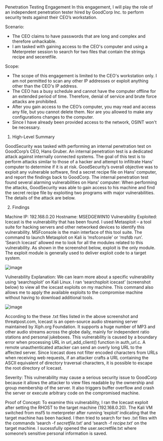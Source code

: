 Penetration Testing Engagement
In this engagement, I will play the role of an independent penetration tester hired by GoodCorp Inc. to perform security tests against their CEO’s workstation.

Scenario:  
- The CEO claims to have passwords that are long and complex and therefore unhackable.
- I am tasked with gaining access to the CEO's computer and using a Meterpreter session to search for two files that contain the strings recipe and seceretfile.

Scope:
- The scope of this engagement is limited to the CEO's workstation only. I am not permitted to scan any other IP addresses or exploit anything other than the CEO's IP address.
- The CEO has a busy schedule and cannot have the computer offline for an extended period of time. Therefore, denial of service and brute force attacks are prohibited.
- After you gain access to the CEO’s computer, you may read and access any file, but you cannot delete them. Nor are you allowed to make any configurations changes to the computer.
- Since I have already been provided access to the network, OSINT won't be necessary.


1.	High-Level Summary

GoodSecurity was tasked with performing an internal penetration test on GoodCorp’s CEO, Hans Gruber. An internal penetration test is a dedicated attack against internally connected systems. The goal of this test is to perform attacks similar to those of a hacker and attempt to infiltrate Hans’ computer to determine if it is at risk. GoodSecurity’s overall objective was to exploit any vulnerable software, find a secret recipe file on Hans’ computer, and report the findings back to GoodCorp.
The internal penetration test found several alarming vulnerabilities on Hans’ computer: When performing the attacks, GoodSecurity was able to gain access to his machine and find the secret recipe file by exploiting two programs with major vulnerabilities. The details of the attack are below.


2.	Findings

Machine IP: 192.168.0.20
Hostname: MSEDGEWIN10
Vulnerability Exploited: Icecast is the vulnerability that has been found. I used Metasploit – a tool suite for hacking servers and other networked devices to identify this vulnerability. MSFconsole is the main interface of this tool suite. The command to launch Metasploit on Kali is ‘msfconsole’ or ‘msfdb run’. ‘Search Icecast’ allowed me to look for all the modules related to this vulnerability. As shown in the screenshot below, exploit is the only module. The exploit module is generally used to deliver exploit code to a target system. 

![image](https://user-images.githubusercontent.com/78771318/128652452-1e580d38-05d7-4890-8835-730e2146adbb.png)

Vulnerability Explanation: We can learn more about a specific vulnerability using ‘searchsploit’ on Kali Linux. I ran ‘searchsploit icecast’ (screenshot below) to view all the icecast exploits on my machine. This command also allows me to apply the available exploits to the compromise machine without having to download additional tools.  

![image](https://user-images.githubusercontent.com/78771318/128652468-1f58c77b-4abf-4a1e-84fc-878ededddb2e.png)

According to the these .txt files listed in the above screenshot and threatpost.com, Icecast is an open-source audio streaming server maintained by Xiph.org Foundation. It supports a huge number of MP3 and other audio streams across the globe daily, mainly for independent ratio stations and personal jukeboxes. 
This vulnerability is caused by a boundary error when processing URL in url_add_client() function in auth_url.c. A remote unauthenticated attacker can send an overly long URL to the affected server. Since Icecast does not filter encoded characters from URLs when receiving web requests, if an attacker crafts a URL containing the ASCII equivalent of directory traversal characters, it is possible to escape the root directory of Icecast. 

Severity: This vulnerability may cause a serious security issue to GoodCorp because it allows the attacker to view files readable by the ownership and group membership of the server. It also triggers buffer overflow and crash the server or execute arbitrary code on the compromised machine.

Proof of Concept: To examine this vulnerability, I ran the Icecast exploit after setting the RHOST to the target machine (192.168.0.20). The Kali VM switched from msf5 to meterpreter after running ‘exploit‘ indicating that the target machine has been hacked. I then tried to search for two .txt files with the commands ‘search -f *secretfile*.txt‘ and ‘search -f *recipe*.txt‘ on the target machine. I sucessfully opened the user.secretfile.txt where someone’s sensitive personal information is saved. 


